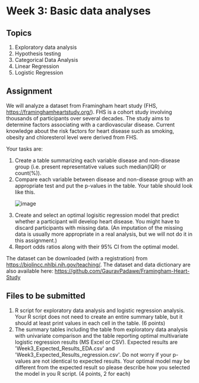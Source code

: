 # Week 3: Basic data analyses
## Topics
1. Exploratory data analysis
2. Hypothesis testing
3. Categorical Data Analysis
4. Linear Regression
5. Logistic Regression

## Assignment

We will analyze a dataset from Framingham heart study (FHS, https://framinghamheartstudy.org/). FHS is a cohort study involving thousands of participants over several decades. The study aims to determine factors associating with a cardiovascular disease. Current knowledge about the risk factors for heart disease such as smoking, obesity and chloresterol level were derived from FHS.<p/>

Your tasks are:
1) Create a table summarizing each variable disease and non-disease group (i.e. present representative values such median(IQR) or count(%)).
2) Compare each variable between disease and non-disease group with an appropriate test and put the p-values in the table. Your table should look like this.<p/>
![image](https://user-images.githubusercontent.com/9914505/139024370-cf1de935-02b9-4a3b-82a3-8f1615c34f83.png)
3) Create and select an optimal logisitic regression model that predict whether a participant will develop heart disease. You might have to discard participants with missing data. (An imputation of the missing data is usually more appropriate in a real analysis, but we will not do it in this assignment.) 
4) Report odds ratios along with their 95% CI from the optimal model.

The dataset can be downloaded (with a registration) from https://biolincc.nhlbi.nih.gov/teaching/. The dataset and data dictionary are also available here: https://github.com/GauravPadawe/Framingham-Heart-Study

## Files to be submitted
1. R script for exploratory data analysis and logistic regression analysis. Your R script does not need to create an entire summary table, but it should at least print values in each cell in the table. (6 points)
2. The summary tables including the table from exploratory data analysis with univariate comparison and the table reporting optimal multivariate logistic regression results (MS Excel or CSV). Expected results are 'Week3_Expected_Results_EDA.csv' and 'Week3_Expected_Results_regression.csv'. Do not worry if your p-values are not identical to expected results. Your optimal model may be different from the expected result so please describe how you selected the model in you R script. (4 points, 2 for each)
